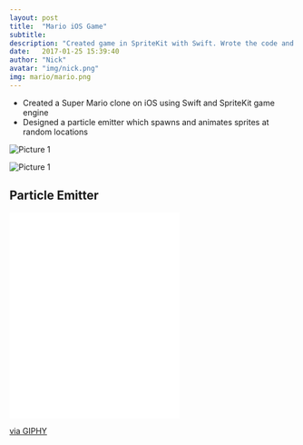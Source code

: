 ```yaml
---
layout: post
title:  "Mario iOS Game"
subtitle: 
description: "Created game in SpriteKit with Swift. Wrote the code and programmed particle system."
date:   2017-01-25 15:39:40
author: "Nick"
avatar: "img/nick.png"
img: mario/mario.png
---
```


- Created a Super Mario clone on iOS using Swift and SpriteKit game engine
- Designed a particle emitter which spawns and animates sprites at random locations

![Picture 1]({{site.baseurl}}/assets/img/mario/mariojumping.png)

![Picture 1]({{site.baseurl}}/assets/img/mario/mariolava.png)

## Particle Emitter
<iframe src="//giphy.com/embed/l3q2t5WmRC7wG97nW" width="300" height="362" frameBorder="0" class="giphy-embed" allowFullScreen></iframe><p><a href="https://giphy.com/gifs/mario-l3q2t5WmRC7wG97nW">via GIPHY</a></p>